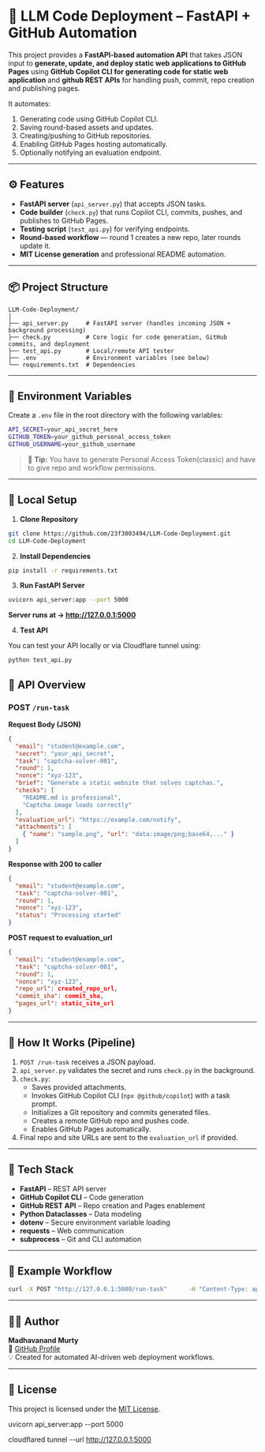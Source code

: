 # 🚀 LLM Code Deployment – FastAPI + GitHub Automation

This project provides a **FastAPI-based automation API** that takes JSON input to **generate, update, and deploy static web applications to GitHub Pages** using **GitHub Copilot CLI for generating code for static web application** and **github REST APIs** for handling push, commit, repo creation and publishing pages.

It automates:
1. Generating code using GitHub Copilot CLI.
2. Saving round-based assets and updates.
3. Creating/pushing to GitHub repositories.
4. Enabling GitHub Pages hosting automatically.
5. Optionally notifying an evaluation endpoint.

---

## ⚙️ Features

- **FastAPI server** (`api_server.py`) that accepts JSON tasks.
- **Code builder** (`check.py`) that runs Copilot CLI, commits, pushes, and publishes to GitHub Pages.
- **Testing script** (`test_api.py`) for verifying endpoints.
- **Round-based workflow** — round 1 creates a new repo, later rounds update it.
- **MIT License generation** and professional README automation.

---

## 📦 Project Structure

```
LLM-Code-Deployment/
│
├── api_server.py     # FastAPI server (handles incoming JSON + background processing)
├── check.py          # Core logic for code generation, GitHub commits, and deployment
├── test_api.py       # Local/remote API tester
├── .env              # Environment variables (see below)
└── requirements.txt  # Dependencies
```

---

## 🔑 Environment Variables

Create a `.env` file in the root directory with the following variables:

```bash
API_SECRET=your_api_secret_here
GITHUB_TOKEN=your_github_personal_access_token
GITHUB_USERNAME=your_github_username
```

> 🧠 **Tip:** You have to generate Personal Access Token(classic) and have to give repo and workflow permissions.

---
## 🧩 Local Setup

1. **Clone Repository**

```bash
git clone https://github.com/23f3003494/LLM-Code-Deployment.git
cd LLM-Code-Deployment
```

2. **Install Dependencies**

```bash
pip install -r requirements.txt
```

3. **Run FastAPI Server**

```bash
uvicorn api_server:app --port 5000
```

**Server runs at → http://127.0.0.1:5000**

4. **Test API**

You can test your API locally or via Cloudflare tunnel using:

```bash
python test_api.py
```

## 🧠 API Overview

### **POST** `/run-task`

**Request Body (JSON)**

```json
{
  "email": "student@example.com",
  "secret": "your_api_secret",
  "task": "captcha-solver-001",
  "round": 1,
  "nonce": "xyz-123",
  "brief": "Generate a static website that solves captchas.",
  "checks": [
    "README.md is professional",
    "Captcha image loads correctly"
  ],
  "evaluation_url": "https://example.com/notify",
  "attachments": [
    { "name": "sample.png", "url": "data:image/png;base64,..." }
  ]
}
```

**Response with 200 to caller**
```json
{
  "email": "student@example.com",
  "task": "captcha-solver-001",
  "round": 1,
  "nonce": "xyz-123",
  "status": "Processing started"
}
```
**POST request to evaluation_url**
```json
{
  "email": "student@example.com",
  "task": "captcha-solver-001",
  "round": 1,
  "nonce": "xyz-123",
  "repo_url": created_repo_url,
  "commit_sha": commit_sha,
  "pages_url": static_site_url
}
```
---

## 🧱 How It Works (Pipeline)

1. `POST /run-task` receives a JSON payload.
2. `api_server.py` validates the secret and runs `check.py` in the background.
3. `check.py`:
   - Saves provided attachments.
   - Invokes GitHub Copilot CLI (`npx @github/copilot`) with a task prompt.
   - Initializes a Git repository and commits generated files.
   - Creates a remote GitHub repo and pushes code.
   - Enables GitHub Pages automatically.
4. Final repo and site URLs are sent to the `evaluation_url` if provided.

---

## 🧰 Tech Stack

- **FastAPI** – REST API server
- **GitHub Copilot CLI** – Code generation
- **GitHub REST API** – Repo creation and Pages enablement
- **Python Dataclasses** – Data modeling
- **dotenv** – Secure environment variable loading
- **requests** – Web communication
- **subprocess** – Git and CLI automation

---

## 🧪 Example Workflow

```bash
curl -X POST "http://127.0.0.1:5000/run-task"      -H "Content-Type: application/json"      -d @example_task.json
```

---

## 🧑‍💻 Author

**Madhavanand Murty**  
🔗 [GitHub Profile](https://github.com/23f3003494)  
💡 Created for automated AI-driven web deployment workflows.

---

## 🪪 License

This project is licensed under the [MIT License](LICENSE).

uvicorn api_server:app --port 5000

cloudflared tunnel --url http://127.0.0.1:5000




